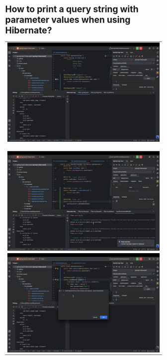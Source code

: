 # How to print a query string with parameter values when using Hibernate?

<table>
    <tr>
        <td><img src="pictures/hibernate_log_0.gif" alt=""></td>
    </tr>
    <tr>
        <td><img src="pictures/hibernate_log_1.gif" alt=""></td>
    </tr>
    <tr>
        <td><img src="pictures/hibernate_log_2.gif" alt=""></td>
    </tr>
    <tr>
        <td><img src="pictures/hibernate_log_3.gif" alt=""></td>
    </tr>
</table>
